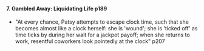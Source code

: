 #### 7. Gambled Away: Liquidating Life p189
  - "At every chance, Patsy attempts to escape clock time, such that she becomes almost like a clock herself: she is 'wound'; she is 'ticked off' as time ticks by during her wait for a jackpot payoff; when she returns to work, resentful coworkers look pointedly at the clock" p207